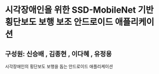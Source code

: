 # 시각장애인을 위한 SSD-MobileNet 기반 횡단보도 보행 보조 안드로이드 애플리케이션
## 구성원: 신승배 , 김종현 , 이다혜 , 유정용
시각장애인의 횡단보도 보행을 돕는 안드로이드 애플리케이션
